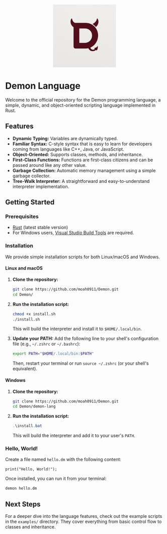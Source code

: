 <p align="center">
  <img src="Demon.png" alt="Demon Logo" width="200"/>
</p>

# Demon Language

Welcome to the official repository for the Demon programming language, a simple, dynamic, and object-oriented scripting language implemented in Rust.

## Features

*   **Dynamic Typing:** Variables are dynamically typed.
*   **Familiar Syntax:** C-style syntax that is easy to learn for developers coming from languages like C++, Java, or JavaScript.
*   **Object-Oriented:** Supports classes, methods, and inheritance.
*   **First-Class Functions:** Functions are first-class citizens and can be passed around like any other value.
*   **Garbage Collection:** Automatic memory management using a simple garbage collector.
*   **Tree-Walk Interpreter:** A straightforward and easy-to-understand interpreter implementation.

## Getting Started

### Prerequisites

*   [Rust](https://www.rust-lang.org/tools/install) (latest stable version)
*   For Windows users, [Visual Studio Build Tools](https://visualstudio.microsoft.com/visual-cpp-build-tools/) are required.

### Installation

We provide simple installation scripts for both Linux/macOS and Windows.

#### Linux and macOS

1.  **Clone the repository:**
    ```sh
    git clone https://github.com/moah0911/Demon.git
    cd Demon/
    ```

2.  **Run the installation script:**
    ```sh
    chmod +x install.sh
    ./install.sh
    ```
    This will build the interpreter and install it to `$HOME/.local/bin`.

3.  **Update your PATH:**
    Add the following line to your shell's configuration file (e.g., `~/.zshrc` or `~/.bashrc`):
    ```sh
    export PATH="$HOME/.local/bin:$PATH"
    ```
    Then, restart your terminal or run `source ~/.zshrc` (or your shell's equivalent).

#### Windows

1.  **Clone the repository:**
    ```sh
    git clone https://github.com/moah0911/Demon.git
    cd Demon/demon-lang
    ```

2.  **Run the installation script:**
    ```powershell
    .\install.bat
    ```
    This will build the interpreter and add it to your user's `PATH`.

### Hello, World!

Create a file named `hello.dm` with the following content:

```demon
print("Hello, World!");
```

Once installed, you can run it from your terminal:

```sh
demon hello.dm
```

## Next Steps

For a deeper dive into the language features, check out the example scripts in the `examples/` directory. They cover everything from basic control flow to classes and inheritance.

